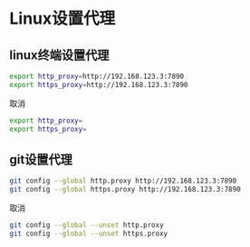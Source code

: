 # Linux设置代理

<!--more-->
## linux终端设置代理

```bash
export http_proxy=http://192.168.123.3:7890
export https_proxy=http://192.168.123.3:7890
```
取消
```bash
export http_proxy=
export https_proxy=
```

  


## git设置代理

```bash
git config --global http.proxy http://192.168.123.3:7890
git config --global https.proxy http://192.168.123.3:7890
```

取消
```bash
git config --global --unset http.proxy
git config --global --unset https.proxy
```
